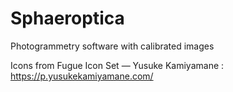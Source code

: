 # Sphaeroptica
Photogrammetry software with calibrated images

Icons from Fugue Icon Set — Yusuke Kamiyamane : https://p.yusukekamiyamane.com/
